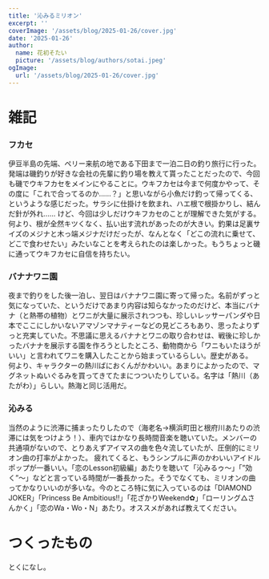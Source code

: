 ```yaml
---
title: '沁みるミリオン'
excerpt: ''
coverImage: '/assets/blog/2025-01-26/cover.jpg'
date: '2025-01-26'
author:
  name: 花初そたい
  picture: '/assets/blog/authors/sotai.jpeg'
ogImage:
  url: '/assets/blog/2025-01-26/cover.jpg'
---
```

# 雑記
### フカセ
伊豆半島の先端、ペリー来航の地である下田まで一泊二日の釣り旅行に行った。発端は磯釣りが好きな会社の先輩に釣り場を教えて貰ったことだったので、今回も磯でウキフカセをメインにやることに。ウキフカセは今まで何度かやって、その度に「これで合ってるのか……？」と思いながら小魚だけ釣って帰ってくる、というような感じだった。サラシに仕掛けを飲まれ、ハエ根で根掛かりし、結んだ針が外れ……
けど、今回は少しだけウキフカセのことが理解できた気がする。何より、根が全然キツくなく、払い出す流れがあったのが大きい。釣果は足裏サイズのメジナと木っ端メジナだけだったが、なんとなく「どこの流れに乗せて、どこで食わせたい」みたいなことを考えられたのは楽しかった。もうちょっと磯に通ってウキフカセに自信を持ちたい。

### バナナワニ園
夜まで釣りをした後一泊し、翌日はバナナワニ園に寄って帰った。名前がずっと気になっていた、というだけであまり内容は知らなかったのだけど、本当にバナナ（と熱帯の植物）とワニが大量に展示されつつも、珍しいレッサーパンダや日本でここにしかいないアマゾンマナティーなどの見どころもあり、思ったよりずっと充実していた。不思議に思えるバナナとワニの取り合わせは、戦後に珍しかったバナナを展示する園を作ろうとしたところ、動物商から「ワニもいたほうがいい」と言われてワニを購入したことから始まっているらしい。歴史がある。
何より、キャラクターの熱川ばにおくんがかわいい。あまりによかったので、マグネットぬいぐるみを買ってきてたまにつついたりしている。名字は「熱川（あたがわ）」らしい。熱海と同じ活用だ。

### 沁みる
当然のように渋滞に捕まったりしたので（海老名→横浜町田と根府川あたりの渋滞には気をつけよう！）、車内ではかなり長時間音楽を聴いていた。メンバーの共通項がないので、とりあえずアイマスの曲を色々流していたが、圧倒的にミリオン曲の打率がよかった。
疲れてくると、もうシンプルに声のかわいいアイドルポップが一番いい。「恋のLesson初級編」あたりを聴いて「沁みるゥ～」「”効く”～」などと言っている時間が一番長かった。そうでなくても、ミリオンの曲ってかなりいいのが多いな。今のところ特に気に入っているのは「DIAMOND JOKER」「Princess Be Ambitious!!」「花ざかりWeekend✿」「ローリング△さんかく」「恋のWa・Wo・N」あたり。オススメがあれば教えてください。

# つくったもの
とくになし。